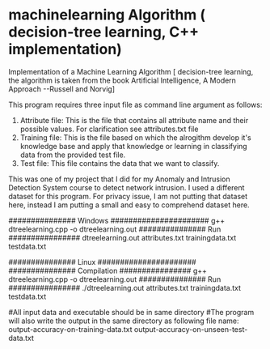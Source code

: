 # machinelearning Algorithm ( decision-tree learning, C++ implementation)
Implementation of a Machine Learning Algorithm [ decision-tree learning, the  algorithm is taken from the book Artificial Intelligence, A Modern Approach --Russell and Norvig]

This program requires three input file as command line argument as follows:
1. Attribute file: This is the file that contains all attribute name and their possible values. For clarification see attributes.txt file
2. Training file: This is the file based on which the alrogithm develop it's knowledge base and apply that knowledge or learning in classifying data from 
the provided test file.
3. Test file: This file contains the data that we want to classify.

This was one of my project that I did for my Anomaly and Intrusion Detection System course to detect network intrusion. I used a different dataset for 
this program. For privacy issue, I am not putting that dataset here, instead I am putting a small and easy to comprehend dataset here. 


############### Windows ######################
g++ dtreelearning.cpp -o dtreelearning.out
############### Run ################
dtreelearning.out attributes.txt trainingdata.txt testdata.txt


############### Linux ######################
############### Compilation ################
g++ dtreelearning.cpp -o dtreelearning.out
############### Run ################
./dtreelearning.out attributes.txt trainingdata.txt testdata.txt



#All input data and executable should be in same directory
#The program will also write the output in the same directory as following file name:
output-accuracy-on-training-data.txt
output-accuracy-on-unseen-test-data.txt
